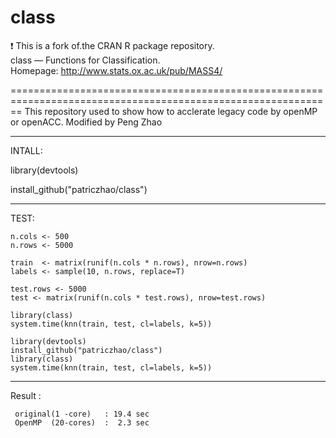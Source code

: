 # class
:exclamation: This is a fork of.the CRAN R package repository.  class — Functions for Classification.
Homepage: http://www.stats.ox.ac.uk/pub/MASS4/  


==============================================================================================================
This repository used to show how to acclerate legacy code by openMP or openACC.
Modified by Peng Zhao

------------------------------------------------------------------------------------------------------------
INTALL:

library(devtools)

install_github("patriczhao/class")

-----------------------------------------------------------------------------------------------------------
TEST:

    n.cols <- 500 
    n.rows <- 5000 
  
    train  <- matrix(runif(n.cols * n.rows), nrow=n.rows)
    labels <- sample(10, n.rows, replace=T) 

    test.rows <- 5000  
    test <- matrix(runif(n.cols * test.rows), nrow=test.rows)

    library(class)
    system.time(knn(train, test, cl=labels, k=5))
    
    library(devtools)
    install_github("patriczhao/class")
    library(class)
    system.time(knn(train, test, cl=labels, k=5))


-----------------------------------------------------------------------------------------------------------
Result :

     original(1 -core)   : 19.4 sec
     OpenMP  (20-cores)  :  2.3 sec
